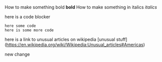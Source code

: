 How to make something bold **bold**
How to make something in italics *italics*

here is a code blocker 
>
    here some code
    here is some more code 

here is a link to unusual articles on wikipedia [unusual stuff] (https://en.wikipedia.org/wiki/Wikipedia:Unusual_articles#Americas)

new change 